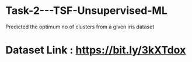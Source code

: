 # Task-2---TSF-Unsupervised-ML
Predicted the optimum no of clusters from a given iris dataset
# Dataset Link : https://bit.ly/3kXTdox

 

